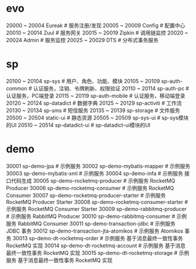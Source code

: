 # evo
20000 ~ 20004 Eureak # 服务注册/发现
20005 ~ 20009 Config # 配置中心
20010 ~ 20014 Zuul # 服务网关
20015 ~ 20019 Zipkin # 调用链监控
20020 ~ 20024 Admin # 服务监控
20025 ~ 20029 DTS # 分布式事务服务
# sp
20100 ~ 20104 sp-sys # 用户、角色、功能、模块
20105 ~ 20109 sp-auth-common # 认证服务，注销、令牌刷新、权限验证
20110 ~ 20114 sp-auth-pc # 认证服务，PC端登录
20115 ~ 20119 sp-auth-mobile # 认证服务，移动端登录
20120 ~ 20124 sp-datadict # 数据字典
20125 ~ 20129 sp-activiti # 工作流
20130 ~ 20134 sp-sms # 短信服务
20135 ~ 20139 sp-storage # 文件服务
20500 ~ 20504 static-ui # 静态资源
20505 ~ 20509 sp-sys-ui # sp-sys模块的UI
20510 ~ 20514 sp-datadict-ui # sp-datadict-ui模块的UI
# demo
30001 sp-demo-jpa # 示例服务
30002 sp-demo-mybatis-mapper # 示例服务
30003 sp-demo-mybatis-xml # 示例服务
30004 sp-demo-infa # 示例服务 接口代码生成
30005 sp-demo-rocketmq-producer # 示例服务 RocketMQ Producer
30006 sp-demo-rocketmq-consumer # 示例服务 RocketMQ Consumer
30007 sp-demo-rocketmq-producer-starter # 示例服务 RocketMQ Producer Starter
30008 sp-demo-rocketmq-consumer-starter # 示例服务 RocketMQ Consumer Starter
30009 sp-demo-rabbitmq-producer # 示例服务 RabbitMQ Producer
30010 sp-demo-rabbitmq-consumer # 示例服务 RabbitMQ Consumer
30011 sp-demo-transaction-jdbc # 示例服务 JDBC 事务
30012 sp-demo-transaction-jta-atomikos # 示例服务 Atomikos 事务
30013 sp-demo-dt-rocketmq-order # 示例服务 基于消息最终一致性事务 RocketMQ 实现
30014 sp-demo-dt-rocketmq-account # 示例服务 基于消息最终一致性事务 RocketMQ 实现
30015 sp-demo-dt-rocketmq-storage # 示例服务 基于消息最终一致性事务 RocketMQ 实现

